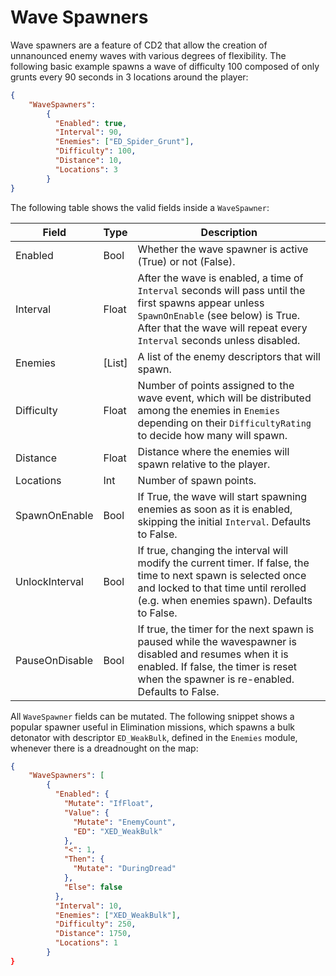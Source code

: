 # Wave Spawners

Wave spawners are a feature of CD2 that allow the creation of unnanounced enemy waves with various degrees of flexibility. The following basic example spawns a wave of difficulty 100 composed of only grunts every 90 seconds in 3 locations around the player:

```json
{
    "WaveSpawners": 
        {
          "Enabled": true,
          "Interval": 90,
          "Enemies": ["ED_Spider_Grunt"],
          "Difficulty": 100,
          "Distance": 10,
          "Locations": 3
        }
}
```

The following table shows the valid fields inside a `WaveSpawner`:

| Field | Type | Description |
| -- |-- |--|
| Enabled| Bool | Whether the wave spawner is active (True) or not (False). |
| Interval | Float | After the wave is enabled, a time of `Interval` seconds will pass until the first spawns appear unless `SpawnOnEnable` (see below) is True. After that the wave will repeat every `Interval` seconds unless disabled. |
| Enemies | [List] | A list of the enemy descriptors that will spawn. |
| Difficulty | Float | Number of points assigned to the wave event, which will be distributed among the enemies in `Enemies` depending on their `DifficultyRating` to decide how many will spawn. |
| Distance | Float | Distance where the enemies will spawn relative to the player. |
| Locations | Int | Number of spawn points. |
| SpawnOnEnable | Bool | If True, the wave will start spawning enemies as soon as it is enabled, skipping the initial `Interval`. Defaults to False.|
| UnlockInterval | Bool | If true, changing the interval will modify the current timer. If false, the time to next spawn is selected once and locked to that time until rerolled (e.g. when enemies spawn). Defaults to False. |
| PauseOnDisable | Bool | If true, the timer for the next spawn is paused while the wavespawner is disabled and resumes when it is enabled. If false, the timer is reset when the spawner is re-enabled. Defaults to False. |

All `WaveSpawner` fields can be mutated. The following snippet shows a popular spawner useful in Elimination missions, which spawns a bulk detonator with descriptor `ED_WeakBulk`, defined in the `Enemies` module, whenever there is a dreadnought on the map:

```json
{
    "WaveSpawners": [
        {
          "Enabled": {
            "Mutate": "IfFloat",
            "Value": {
              "Mutate": "EnemyCount",
              "ED": "XED_WeakBulk"
            },
            "<": 1,
            "Then": {
              "Mutate": "DuringDread"
            },
            "Else": false
          },
          "Interval": 10,
          "Enemies": ["XED_WeakBulk"],
          "Difficulty": 250,
          "Distance": 1750,
          "Locations": 1
        }
}
```
